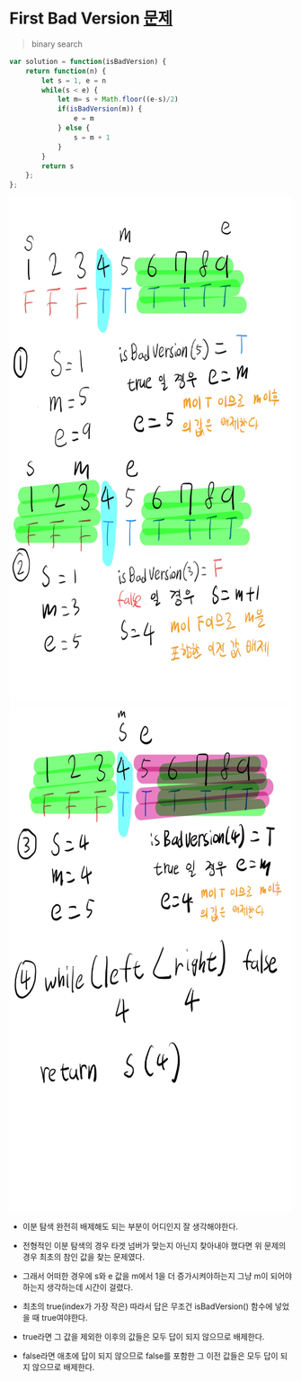# First Bad Version [문제](https://leetcode.com/problems/first-bad-version/)
> binary search
```js
var solution = function(isBadVersion) {
    return function(n) {
        let s = 1, e = n
        while(s < e) {
            let m= s + Math.floor((e-s)/2)
            if(isBadVersion(m)) {
                e = m
            } else {
                s = m + 1
            }
        }
        return s
    };
};
```


<img src="https://github.com/anotheranotherhoon/TIL/blob/master/Algorithm/img/first_bad_version1.jpg"  width="600" height="900"/>

<img src="https://github.com/anotheranotherhoon/TIL/blob/master/Algorithm/img/first_bad_version2.jpg"  width="600" height="900"/>

* 이분 탐색 완전히 배제해도 되는 부분이 어디인지 잘 생각해야한다.

* 전형적인 이분 탐색의 경우 타겟 넘버가 맞는지 아닌지 찾아내야 했다면 위 문제의 경우 최초의 참인 값을 찾는 문제였다. 

* 그래서 어떠한 경우에 s와 e 값을 m에서  1을 더 증가시켜야하는지 그냥 m이 되어야하는지 생각하는데 시간이 걸렸다.

* 최초의 true(index가 가장 작은) 따라서 답은 무조건 isBadVersion() 함수에 넣었을 때 true여야한다. 

* true라면 그 값을 제외한 이후의 값들은 모두 답이 되지 않으므로 배제한다.

* false라면 애초에 답이 되지 않으므로 false를 포함한 그 이전 값들은 모두 답이 되지 않으므로 배제한다. 